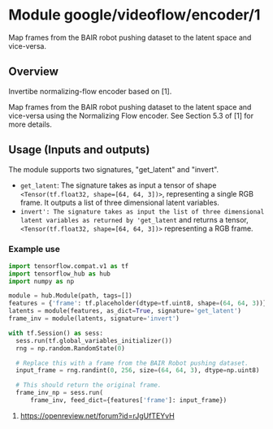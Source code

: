 # Module google/videoflow/encoder/1

Map frames from the BAIR robot pushing dataset to the latent space and
vice-versa.

<!-- asset-path: internal -->
<!-- module-type: video-generation -->
<!-- fine-tunable: false -->
<!-- format: hub -->
<!-- language: en -->
<!-- network-architecture: VideoFlow -->
<!-- dataset: BAIR Robot Pushing Dataset -->

## Overview

Invertibe normalizing-flow encoder based on [1].

Map frames from the BAIR robot pushing dataset to the latent space and
vice-versa using the Normalizing Flow encoder. See Section 5.3 of [1] for more
details.

## Usage (Inputs and outputs)

The module supports two signatures, "get_latent" and "invert".

*   `get_latent`: The signature takes as input a tensor of shape
    `<Tensor(tf.float32, shape=[64, 64, 3])>`, representing a single RGB frame.
    It outputs a list of three dimensional latent variables.
*   `invert': The signature takes as input the list of three dimensional latent
    variables as returned by 'get_latent` and returns a tensor,
    `<Tensor(tf.float32, shape=[64, 64, 3])>` representing a RGB frame.

### Example use

```python
import tensorflow.compat.v1 as tf
import tensorflow_hub as hub
import numpy as np

module = hub.Module(path, tags=[])
features = {'frame': tf.placeholder(dtype=tf.uint8, shape=(64, 64, 3))}
latents = module(features, as_dict=True, signature='get_latent')
frame_inv = module(latents, signature='invert')

with tf.Session() as sess:
  sess.run(tf.global_variables_initializer())
  rng = np.random.RandomState(0)

  # Replace this with a frame from the BAIR Robot pushing dataset.
  input_frame = rng.randint(0, 256, size=(64, 64, 3), dtype=np.uint8)

  # This should return the original frame.
  frame_inv_np = sess.run(
      frame_inv, feed_dict={features['frame']: input_frame})
```

1.  https://openreview.net/forum?id=rJgUfTEYvH
